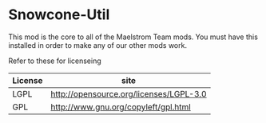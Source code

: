 Snowcone-Util
=============
This mod is the core to all of the Maelstrom Team mods.
You must have this installed in order to make any of our other mods work.

Refer to these for licenseing

| License | site |
|------|-----|
| LGPL | http://opensource.org/licenses/LGPL-3.0
| GPL | http://www.gnu.org/copyleft/gpl.html
